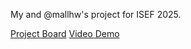 My and @mallhw's project for ISEF 2025.

[Project Board](https://isef.net/project/robo046t-mobyglobal-a-real-time-whale-detection-network)
[Video Demo](https://www.youtube.com/watch?v=JJYqr3itXvQ)
